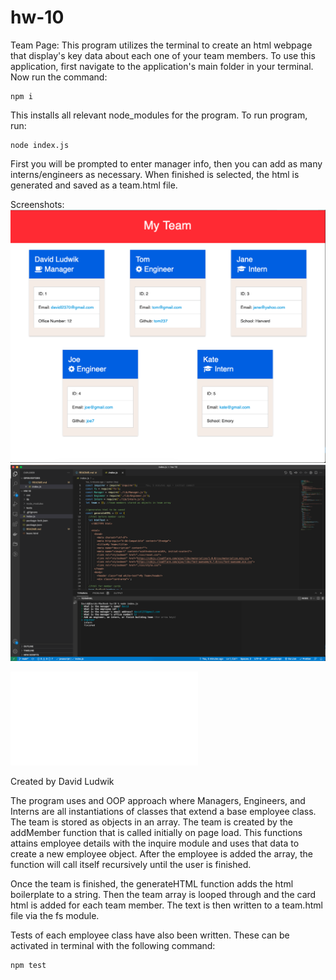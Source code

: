 # hw-10

Team Page:
This program utilizes the terminal to create an html webpage that display's key data about each one of your team members. To use this application, first navigate to the application's main folder in your terminal. Now run the command:

```
npm i
```
This installs all relevant node_modules for the program. To run program, run:
```
node index.js
```
First you will be prompted to enter manager info, then you can add as many interns/engineers as necessary. When finished is selected, the html is generated and saved as a team.html file.

Screenshots:
![Webpage](./pics/webpage.png)
![Entering Team Members](./pics/data-entry.png)

![Here's the link](./index.js)

Created by David Ludwik

The program uses and OOP approach where Managers, Engineers, and Interns are all instantiations of classes that extend a base employee class. The team is stored as objects in an array. The team is created by the addMember function that is called initially on page load. This functions attains employee details with the inquire module and uses that data to create a new employee object. After the employee is added the array, the function will call itself recursively until the user is finished.

Once the team is finished, the generateHTML function adds the html boilerplate to a string. Then the team array is looped through and the card html is added for each team member. The text is then written to a team.html file via the fs module.

Tests of each employee class have also been written. These can be activated in terminal with the following command:
```
npm test
```